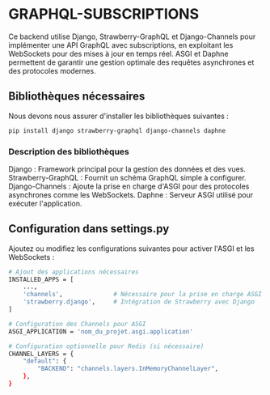 # GRAPHQL-SUBSCRIPTIONS

Ce backend utilise Django, Strawberry-GraphQL et Django-Channels pour implémenter une API GraphQL avec subscriptions, en exploitant les WebSockets pour des mises à jour en temps réel. ASGI et Daphne permettent de garantir une gestion optimale des requêtes asynchrones et des protocoles modernes.

## Bibliothèques nécessaires

Nous devons nous assurer d'installer les bibliothèques suivantes :

```bash
pip install django strawberry-graphql django-channels daphne
```

### Description des bibliothèques

Django : Framework principal pour la gestion des données et des vues.
Strawberry-GraphQL : Fournit un schéma GraphQL simple à configurer.
Django-Channels : Ajoute la prise en charge d'ASGI pour des protocoles asynchrones comme les WebSockets.
Daphne : Serveur ASGI utilisé pour exécuter l'application.


## Configuration dans settings.py

Ajoutez ou modifiez les configurations suivantes pour activer l'ASGI et les WebSockets :

```bash 
# Ajout des applications nécessaires
INSTALLED_APPS = [
    ...,
    'channels',              # Nécessaire pour la prise en charge ASGI
    'strawberry.django',     # Intégration de Strawberry avec Django
]

# Configuration des Channels pour ASGI
ASGI_APPLICATION = 'nom_du_projet.asgi.application'

# Configuration optionnelle pour Redis (si nécessaire)
CHANNEL_LAYERS = {
    "default": {
        "BACKEND": "channels.layers.InMemoryChannelLayer",
    },
}

```